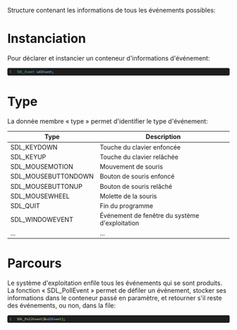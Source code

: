 Structure contenant les informations de tous les événements possibles:

# Instanciation

Pour déclarer et instancier un conteneur d'informations d'événement:

![Conteneur événement](Images/SDLEvent.png)

# Type

La donnée membre « type » permet d'identifier le type d'événement:

|Type               |Description                                   |
|-------------------|----------------------------------------------|
|SDL_KEYDOWN        |Touche du clavier enfoncée                    |
|SDL_KEYUP          |Touche du clavier relâchée                    |
|SDL_MOUSEMOTION    |Mouvement de souris                           |
|SDL_MOUSEBUTTONDOWN|Bouton de souris enfoncé                      |
|SDL_MOUSEBUTTONUP  |Bouton de souris relâché                      |
|SDL_MOUSEWHEEL     |Molette de la souris                          |
|SDL_QUIT           |Fin du programme                              |
|SDL_WINDOWEVENT    |Événement de fenêtre du système d'exploitation|
|...                |...                                           |

# Parcours

Le système d'exploitation enfile tous les événements qui se sont produits. La fonction « SDL_PollEvent » permet de défiler un événement, stocker ses informations dans le conteneur passé en paramètre, et retourner s'il reste des événements, ou non, dans la file:

![File événements](Images/SDLPollEvent.png)
